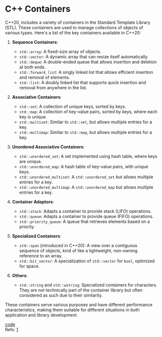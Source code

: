# C++ Containers
C++20, includes a variety of containers in the Standard Template Library (STL). These containers are used to manage collections of objects of various types. Here's a list of the key containers available in C++20:

1. **Sequence Containers**:
   - `std::array`: A fixed-size array of objects.
   - `std::vector`: A dynamic array that can resize itself automatically.
   - `std::deque`: A double-ended queue that allows insertion and deletion at both ends.
   - `std::forward_list`: A singly linked list that allows efficient insertion and removal of elements.
   - `std::list`: A doubly linked list that supports quick insertion and removal from anywhere in the list.

2. **Associative Containers**:
   - `std::set`: A collection of unique keys, sorted by keys.
   - `std::map`: A collection of key-value pairs, sorted by keys, where each key is unique.
   - `std::multiset`: Similar to `std::set`, but allows multiple entries for a key.
   - `std::multimap`: Similar to `std::map`, but allows multiple entries for a key.

3. **Unordered Associative Containers**:
   - `std::unordered_set`: A set implemented using hash table, where keys are unique.
   - `std::unordered_map`: A hash table of key-value pairs, with unique keys.
   - `std::unordered_multiset`: A `std::unordered_set` but allows multiple entries for a key.
   - `std::unordered_multimap`: A `std::unordered_map` but allows multiple entries for a key.

4. **Container Adaptors**:
   - `std::stack`: Adapts a container to provide stack (LIFO) operations.
   - `std::queue`: Adapts a container to provide queue (FIFO) operations.
   - `std::priority_queue`: A queue that retrieves elements based on a priority.

5. **Specialized Containers**:
   - `std::span` (introduced in C++20): A view over a contiguous sequence of objects, kind of like a lightweight, non-owning reference to an array.
   - `std::bit_vector`: A specialization of `std::vector` for `bool`, optimized for space.

6. **Others**:
   - `std::string` and `std::wstring`: Specialized containers for characters. They are not technically part of the container library but often considered as such due to their similarity.

These containers serve various purposes and have different performance characteristics, making them suitable for different situations in both application and library development.


[code](../src/containers.cpp)  
Refs: [1](#)
